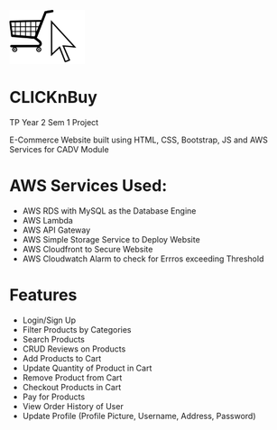 ![alt-text](https://github.com/JTRYI/CLICKnBuy/blob/main/images/LogoPic.png?raw=true)
# CLICKnBuy
TP Year 2 Sem 1 Project

E-Commerce Website built using HTML, CSS, Bootstrap, JS and AWS Services for CADV Module

# AWS Services Used:
  - AWS RDS with MySQL as the Database Engine
  - AWS Lambda
  - AWS API Gateway
  - AWS Simple Storage Service to Deploy Website
  - AWS Cloudfront to Secure Website
  - AWS Cloudwatch Alarm to check for Errros exceeding Threshold

# Features
  - Login/Sign Up
  - Filter Products by Categories
  - Search Products
  - CRUD Reviews on Products
  - Add Products to Cart
  - Update Quantity of Product in Cart
  - Remove Product from Cart
  - Checkout Products in Cart
  - Pay for Products
  - View Order History of User
  - Update Profile (Profile Picture, Username, Address, Password)
